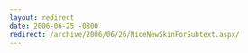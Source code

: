 ```yaml
---
layout: redirect
date: 2006-06-25 -0800
redirect: /archive/2006/06/26/NiceNewSkinForSubtext.aspx/
---
```

